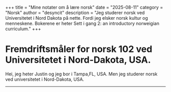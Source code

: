 +++
title = "Mine notater om å lære norsk"
date = "2025-08-11"
category = "Norsk"
author = "desyncit"
description = "Jeg studerer norsk ved Universitetet i Nord Dakota på nette. Fordi jeg elsker norsk kultur og menneskene. Bokerene er heter Sett i gang 2: an introductory norweigian curriculum."
+++

# Fremdriftsmåler for norsk 102 ved Universitetet i Nord-Dakota, USA.

Hei, jeg heter Justin og jeg bor i Tampa,FL, USA. Men jeg studerer norsk ved universitetet i Nord-Dakota, USA. 

---

